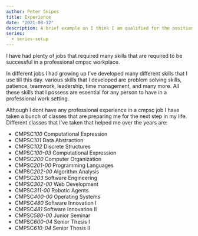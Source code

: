 ```yaml
---
author: Peter Snipes
title: Experience
date: "2021-08-12"
description: A brief example on I think I am qualified for the position I am applying for.
series:
  - series-setup
---
```


I have had plenty of jobs that required many skills that are required to be successful in a professional
cmpsc workplace.

<!--more-->

In different jobs I had growing up I've developed many different skills that I use till this day. various skills
that I developed are problem solving skills, patience, teamwork, leadership, time management, and many more.
All these skills that I possess are essential for any person to have in a professional work setting.

Although I dont have any professional experience in a cmpsc job I have taken a bunch of classes that are preparing
me for the next step in my life. Different classes that I've taken that helped me over the years are:
 - CMPSC*100*	Computational Expression
 - CMPSC*101*	Data Abstraction
 - CMPSC*102*	Discrete Structures
 - CMPSC*100-03* Computational Expression
 - CMPSC*200*	Computer Organization
 - CMPSC*201-00* Programming Languages
 - CMPSC*202-00* Algorithm Analysis
 - CMPSC*203*	Software Engineering
 - CMPSC*302-00* Web Development
 - CMPSC*311-00* Robotic Agents
 - CMPSC*400-00* Operating Systems
 - CMPSC*480*	Software Innovation I
 - CMPSC*481* Software Innovation II
 - CMPSC*580-00* Junior Seminar
 - CMPSC*600-04* Senior Thesis I
 - CMPSC*610-04* Senior Thesis II